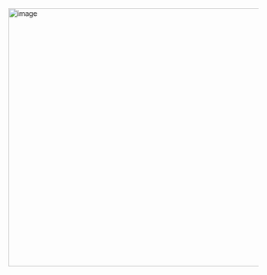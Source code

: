 <img width="624" height="520" alt="image" src="https://github.com/user-attachments/assets/0f9063d9-01d3-45d8-b883-1862ce6d22b9" />
